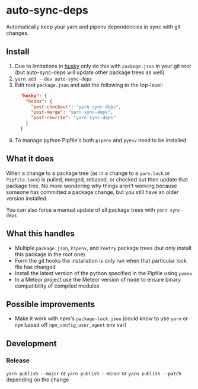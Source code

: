 # auto-sync-deps

Automatically keep your yarn and pipenv dependencies in sync with git changes.

## Install

1. Due to limitations in [husky](https://github.com/typicode/husky/blob/next/DOCS.md)
   only do this with `package.json` in your git root (but auto-sync-deps will update other package trees as well)
2. `yarn add --dev auto-sync-deps`
3. Edit root `package.json` and add the following to the top-level:
   ```json
     "husky": {
       "hooks": {
         "post-checkout": "yarn sync-deps",
         "post-merge": "yarn sync-deps",
         "post-rewrite": "yarn sync-deps"
       }
     }
   ```
4. To manage python Pipfile's both `pipenv` and `pyenv` need to be installed

## What it does

When a change to a package tree (as in a change to a `yarn.lock` or `Pipfile.lock`)
is pulled, merged, rebased, or checked out then update that package tree.
No more wondering why things aren't working because someone has
committed a package change, but you still have an older version installed.

You can also force a manual update of all package trees with `yarn sync-deps`

## What this handles

- Multiple `package.json`, `Pipenv`, and `Poetry` package trees (but only install this package
  in the root one)
- Form the git hooks the installation is only run when that particular lock file has changed
- Install the latest version of the python specified in the Pipfile using `pyenv`
- In a Meteor project use the Meteor version of node to ensure binary compatibility of compiled modules

## Possible improvements

- Make it work with npm's `package-lock.json` (could know to use `yarn`
  or `npm` based off `npm_config_user_agent` env var)

## Development

### Release

`yarn publish --major` or `yarn publish --minor` or `yarn publish --patch` depending on the change 

